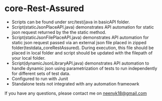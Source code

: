 # core-Rest-Assured
- Scripts can be found under src/test/java in basicAPI folder.
- Script(staticJsonPlaceAPI.java) demonstrates API automation for static json request returned by the the static method.
- Script(staticJsonFilePlaceAPI.java) demonstrates API automation for static json request passed via an external json file placed in zipped folder(testdata_coreRestAssured). During execution, this file should be placed in local folder and script should be updated with the filepath of your local folder.
- Script(dynamicJsonLibraryAPI.java) demonstrates API automation to handle dynamic json using parametrization of tests to run independently for different sets of test data.
- Configured to run with Junit
- Standalone tests not integrated with any automation frameowrk

If you have any questions, please contact me on neenyk18@gmail.com

